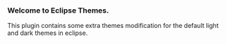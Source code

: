 ### Welcome to Eclipse Themes.
This plugin contains some extra themes modification for the default light and dark themes in eclipse.

